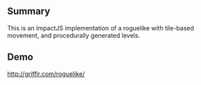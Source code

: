 ## Summary ##
This is an ImpactJS implementation of a roguelike with tile-based movement, and procedurally generated levels.

## Demo ##
http://grifflr.com/roguelike/
